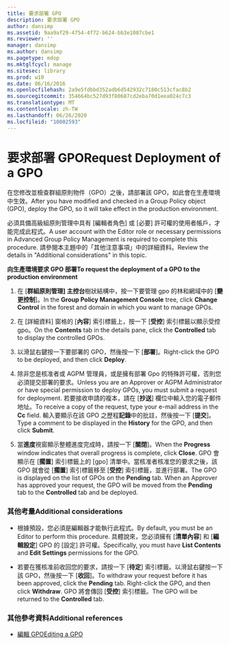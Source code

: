 ```yaml
---
title: 要求部署 GPO
description: 要求部署 GPO
author: dansimp
ms.assetid: 9aa9af29-4754-4f72-b624-bb3e1087cbe1
ms.reviewer: ''
manager: dansimp
ms.author: dansimp
ms.pagetype: mdop
ms.mktglfcycl: manage
ms.sitesec: library
ms.prod: w10
ms.date: 06/16/2016
ms.openlocfilehash: 2a9e5fdbbd352adb6d542932c7180c513cfac8b2
ms.sourcegitcommit: 354664bc527d93f80687cd2eba70d1eea024c7c3
ms.translationtype: MT
ms.contentlocale: zh-TW
ms.lasthandoff: 06/26/2020
ms.locfileid: "10802593"
---
```

# <span data-ttu-id="28b4b-103">要求部署 GPO</span><span class="sxs-lookup"><span data-stu-id="28b4b-103">Request Deployment of a GPO</span></span>


<span data-ttu-id="28b4b-104">在您修改並檢查群組原則物件（GPO）之後，請部署該 GPO，如此會在生產環境中生效。</span><span class="sxs-lookup"><span data-stu-id="28b4b-104">After you have modified and checked in a Group Policy object (GPO), deploy the GPO, so it will take effect in the production environment.</span></span>

<span data-ttu-id="28b4b-105">必須具備高級組原則管理中具有 [編輯者角色] 或 [必要] 許可權的使用者帳戶，才能完成此程式。</span><span class="sxs-lookup"><span data-stu-id="28b4b-105">A user account with the Editor role or necessary permissions in Advanced Group Policy Management is required to complete this procedure.</span></span> <span data-ttu-id="28b4b-106">請參閱本主題中的「其他注意事項」中的詳細資料。</span><span class="sxs-lookup"><span data-stu-id="28b4b-106">Review the details in "Additional considerations" in this topic.</span></span>

**<span data-ttu-id="28b4b-107">向生產環境要求 GPO 部署</span><span class="sxs-lookup"><span data-stu-id="28b4b-107">To request the deployment of a GPO to the production environment</span></span>**

1.  <span data-ttu-id="28b4b-108">在 [**群組原則管理] 主控台**樹狀結構中，按一下要管理 gpo 的林和網域中的 [**變更控制**]。</span><span class="sxs-lookup"><span data-stu-id="28b4b-108">In the **Group Policy Management Console** tree, click **Change Control** in the forest and domain in which you want to manage GPOs.</span></span>

2.  <span data-ttu-id="28b4b-109">在 [詳細資料] 窗格的 [**內容**] 索引標籤上，按一下 [**受控**] 索引標籤以顯示受控 gpo。</span><span class="sxs-lookup"><span data-stu-id="28b4b-109">On the **Contents** tab in the details pane, click the **Controlled** tab to display the controlled GPOs.</span></span>

3.  <span data-ttu-id="28b4b-110">以滑鼠右鍵按一下要部署的 GPO，然後按一下 [**部署**]。</span><span class="sxs-lookup"><span data-stu-id="28b4b-110">Right-click the GPO to be deployed, and then click **Deploy**.</span></span>

4.  <span data-ttu-id="28b4b-111">除非您是核准者或 AGPM 管理員，或是擁有部署 Gpo 的特殊許可權，否則您必須提交部署的要求。</span><span class="sxs-lookup"><span data-stu-id="28b4b-111">Unless you are an Approver or AGPM Administrator or have special permission to deploy GPOs, you must submit a request for deployment.</span></span> <span data-ttu-id="28b4b-112">若要接收申請的複本，請在 [**抄送**] 欄位中輸入您的電子郵件地址。</span><span class="sxs-lookup"><span data-stu-id="28b4b-112">To receive a copy of the request, type your e-mail address in the **Cc** field.</span></span> <span data-ttu-id="28b4b-113">輸入要顯示在該 GPO 之歷程**記錄**中的批註，然後按一下 [**提交**]。</span><span class="sxs-lookup"><span data-stu-id="28b4b-113">Type a comment to be displayed in the **History** for the GPO, and then click **Submit**.</span></span>

5.  <span data-ttu-id="28b4b-114">當**進度**視窗顯示整體進度完成時，請按一下 [**關閉**]。</span><span class="sxs-lookup"><span data-stu-id="28b4b-114">When the **Progress** window indicates that overall progress is complete, click **Close**.</span></span> <span data-ttu-id="28b4b-115">GPO 會顯示在 [**擱置**] 索引標籤上的 [gpo] 清單中。當核准者核准您的要求之後，該 GPO 就會從 [**擱置**] 索引標籤移至 [**受控**] 索引標籤，並進行部署。</span><span class="sxs-lookup"><span data-stu-id="28b4b-115">The GPO is displayed on the list of GPOs on the **Pending** tab. When an Approver has approved your request, the GPO will be moved from the **Pending** tab to the **Controlled** tab and be deployed.</span></span>

### <span data-ttu-id="28b4b-116">其他考量</span><span class="sxs-lookup"><span data-stu-id="28b4b-116">Additional considerations</span></span>

-   <span data-ttu-id="28b4b-117">根據預設，您必須是編輯器才能執行此程式。</span><span class="sxs-lookup"><span data-stu-id="28b4b-117">By default, you must be an Editor to perform this procedure.</span></span> <span data-ttu-id="28b4b-118">具體說來，您必須擁有 [**清單內容**] 和 [**編輯設定**] GPO 的 [設定] 許可權。</span><span class="sxs-lookup"><span data-stu-id="28b4b-118">Specifically, you must have **List Contents** and **Edit Settings** permissions for the GPO.</span></span>

-   <span data-ttu-id="28b4b-119">若要在獲核准前收回您的要求，請按一下 [**待定**] 索引標籤。以滑鼠右鍵按一下該 GPO，然後按一下 [**收回**]。</span><span class="sxs-lookup"><span data-stu-id="28b4b-119">To withdraw your request before it has been approved, click the **Pending** tab. Right-click the GPO, and then click **Withdraw**.</span></span> <span data-ttu-id="28b4b-120">GPO 將會傳回 [**受控**] 索引標籤。</span><span class="sxs-lookup"><span data-stu-id="28b4b-120">The GPO will be returned to the **Controlled** tab.</span></span>

### <span data-ttu-id="28b4b-121">其他參考資料</span><span class="sxs-lookup"><span data-stu-id="28b4b-121">Additional references</span></span>

-   [<span data-ttu-id="28b4b-122">編輯 GPO</span><span class="sxs-lookup"><span data-stu-id="28b4b-122">Editing a GPO</span></span>](editing-a-gpo.md)

 

 





